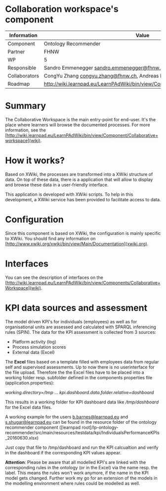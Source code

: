 Collaboration workspace's component
===================================

Information   | Value
------------- | --------
Component     | Ontology Recommender
Partner       | FHNW
WP            | 5
Responsible   | Sandro Emmenegger <sandro.emmenegger@fhnw.ch>
Collaborators | CongYu Zhang <congyu.zhang@fhnw.ch>, Andreas Martin <andreas.martin@fhwn.ch>
Roadmap       | http://wiki.learnpad.eu/LearnPAdWiki/bin/view/Component/Ontology+Recommender

# Summary
The Collaborative Workspace is the main entry-point for end-user.  It's the
place where learners will browse the documented processes.  For more
information, see the
[http://wiki.learnpad.eu/LearnPAdWiki/bin/view/Component/Collaborative+workspace](wiki).

# How it works?
Based on XWiki, the processes are transformed into a XWiki structure of data.
On top of these data, there is a application that will allow to display and
browse these data in a user-friendly interface.

This application is developed with XWiki scripts.  To help in this development,
a XWiki service has been provided to facilitate access to data.

# Configuration
Since this component is based on XWiki, the configuration is mainly specific to
XWiki.  You should find any information on
[http://www.xwiki.org/xwiki/bin/view/Main/Documentation](xwiki.org).

# Interfaces
You can see the description of interfaces on the
[http://wiki.learnpad.eu/LearnPAdWiki/bin/view/Components/Collaborative+Workspace](wiki).

# KPI data sources and assessment
The model driven KPI's for individuals (employees) as well as for organisational units are assessed and calculated with SPARQL inferencing rules (SPIN). The data for the KPI assessment is collected from 3 sources:

 - Platform activity (log) 
 - Process simulation scores
 - External data (Excel)

The **Excel** files based on a template filled with employees data from regular self and supervised assessments. 
Up to now there is no userinterface for the file upload. Therefore the the Excel files have to be placed into a working folder resp. subfolder defined in the components properties file (application.properties): 

*working.directory=/tmp*
...
*kpi.dashboard.data.folder.relative=dashboard*

This results in a working folder for KPI dashboard data like  */tmp/dashboard* for the Excel data files.

A working example for the users b.barnes@learnpad.eu and s.shugar@learnpad.eu can be found in the resource folder of the ontology recommender component ([learnpad root]/lp-ontology-recommender/src/main/resources/testdata/kpi/IndividualsPerformanceKPIs_20160630.xlsx)

Just copy that file to /tmp/dashboard and run the KPI calcualtion and verify in the dashboard if the corresponding KPI values appear. 

**Attention**: Please be aware that all modelled KPI's are linked with the corresponding rules in the ontology (or in the Excel) via the name resp. the label. This means the rules won't work anymore, if the name in the KPI model gets changed. Further work my go for an extension of the models in the modelling environment where rules could be modelled as well. 